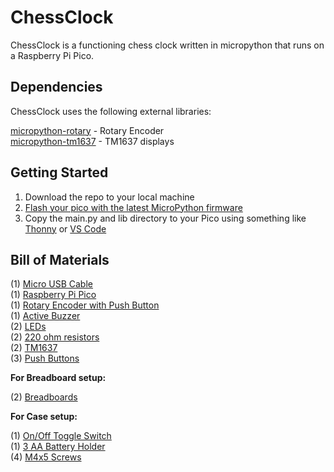 # ChessClock

ChessClock is a functioning chess clock written in micropython that runs on a Raspberry Pi Pico.

## Dependencies

ChessClock uses the following external libraries:

[micropython-rotary](https://github.com/miketeachman/micropython-rotary) - Rotary Encoder  
[micropython-tm1637](https://github.com/mcauser/micropython-tm1637) - TM1637 displays

## Getting Started

1. Download the repo to your local machine
2. [Flash your pico with the latest MicroPython firmware](https://www.raspberrypi.com/documentation/microcontrollers/micropython.html#drag-and-drop-micropython)
3. Copy the main.py and lib directory to your Pico using something like [Thonny](https://thonny.org/) or [VS Code](https://code.visualstudio.com/)


## Bill of Materials
(1) [Micro USB Cable](https://www.adafruit.com/product/592)  
(1) [Raspberry Pi Pico](https://www.adafruit.com/product/4883)  
(1) [Rotary Encoder with Push Button](https://www.amazon.com/dp/B07T3672VK)  
(1) [Active Buzzer](https://www.amazon.com/dp/B08QJ4CBGB)  
(2) [LEDs](https://www.amazon.com/dp/B073QMYKDM/)  
(2) [220 ohm resistors](https://www.amazon.com/dp/B072BL2VX1)  
(2) [TM1637](https://www.amazon.com/dp/B08QJ4CBGB)  
(3) [Push Buttons](https://www.amazon.com/dp/B01E38OS7K) 

**For Breadboard setup:**

(2) [Breadboards](https://www.amazon.com/dp/B07DL13RZH)

**For Case setup:**

(1) [On/Off Toggle Switch](https://www.amazon.com/dp/B07FTXKKZ4)  
(1) [3 AA Battery Holder](https://www.amazon.com/dp/B07WRQ3XTJ)  
(4) [M4x5 Screws](https://www.amazon.com/dp/B07MBHMZ9X)  